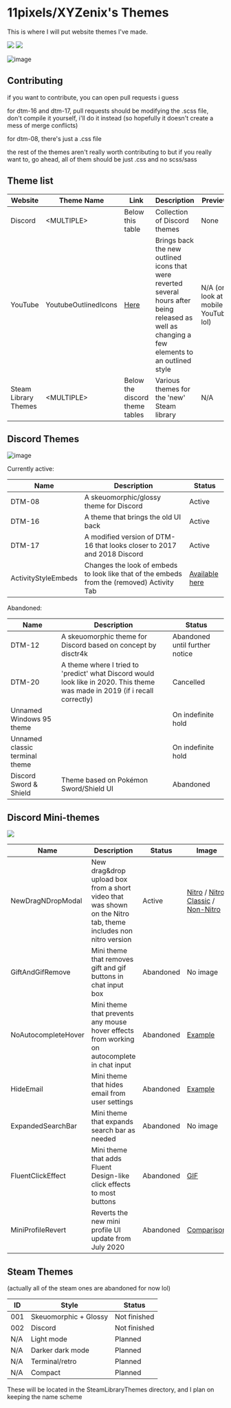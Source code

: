 # 11pixels/XYZenix's Themes

This is where I will put website themes I've made.

[![](https://img.shields.io/github/commit-activity/m/XYZenix/XYZenixThemes?color=4499ff&style=for-the-badge)](https://github.com/XYZenix/XYZenixThemes/commits/master)
[![](https://img.shields.io/github/last-commit/XYZenix/XYZenixThemes?style=for-the-badge)](https://github.com/XYZenix/XYZenixThemes/commits/master)

![image](https://user-images.githubusercontent.com/51988432/145855755-eb6e336a-06f9-4a1b-a10a-e0d5897d9af8.png)

## Contributing
if you want to contribute, you can open pull requests i guess

for dtm-16 and dtm-17, pull requests should be modifying the .scss file, don't compile it yourself, i'll do it instead (so hopefully it doesn't create a mess of merge conflicts)

for dtm-08, there's just a .css file

the rest of the themes aren't really worth contributing to but if you really want to, go ahead, all of them should be just .css and no scss/sass

## Theme list

Website | Theme Name | Link | Description | Preview
--------|------------|------|-------------|--------
Discord | \<MULTIPLE\> | Below this table | Collection of Discord themes | None
YouTube | YoutubeOutlinedIcons | [Here](https://github.com/XYZenix/XYZenixThemes/blob/master/YoutubeOutlinedIcons.css) | Brings back the new outlined icons that were reverted several hours after being released as well as changing a few elements to an outlined style | N/A (or look at mobile YouTube lol)
Steam Library Themes | \<MULTIPLE\> | Below the discord theme tables | Various themes for the 'new' Steam library | N/A

## Discord Themes

![image](https://cdn.discordapp.com/attachments/733624227378495488/996280251757891655/unknown.png)

Currently active:

Name | Description  | Status
-----|--------------|-------
DTM-08 | A skeuomorphic/glossy theme for Discord | Active
DTM-16 | A theme that brings the old UI back | Active
DTM-17 | A modified version of DTM-16 that looks closer to 2017 and 2018 Discord | Active
ActivityStyleEmbeds | Changes the look of embeds to look like that of the embeds from the (removed) Activity Tab | [Available here](https://github.com/XYZenix/ActivityStyleEmbeds)

Abandoned:

Name | Description  | Status
-----|--------------|-------
DTM-12 | A skeuomorphic theme for Discord based on concept by disctr4k | Abandoned until further notice
DTM-20 | A theme where I tried to 'predict' what Discord would look like in 2020. This theme was made in 2019 (if i recall correctly) | Cancelled
Unnamed Windows 95 theme | | On indefinite hold
Unnamed classic terminal theme | | On indefinite hold
Discord Sword & Shield | Theme based on Pokémon Sword/Shield UI | Abandoned

## Discord Mini-themes

![](https://cdn.discordapp.com/attachments/733624227378495488/812686431256444998/unknown.png)

Name | Description | Status | Image
-----|-------------|--------|------
NewDragNDropModal | New drag&drop upload box from a short video that was shown on the Nitro tab, theme includes non nitro version | Active |[Nitro](https://cdn.discordapp.com/attachments/581117911117070336/638606292843233310/unknown.png) / [Nitro Classic](https://cdn.discordapp.com/attachments/531523467636375554/590955254200401926/unknown.png) / [Non-Nitro](https://cdn.discordapp.com/attachments/531523467636375554/590955483863580682/unknown.png)
GiftAndGifRemove | Mini theme that removes gift and gif buttons in chat input box | Abandoned | No image
NoAutocompleteHover | Mini theme that prevents any mouse hover effects from working on autocomplete in chat input | Abandoned | [Example](https://cdn.discordapp.com/attachments/531523467636375554/590956266159996958/unknown.png)
HideEmail | Mini theme that hides email from user settings | Abandoned | [Example](https://cdn.discordapp.com/attachments/531523467636375554/590956519290306564/unknown.png)
ExpandedSearchBar | Mini theme that expands search bar as needed | Abandoned | No image
FluentClickEffect | Mini theme that adds Fluent Design-like click effects to most buttons | Abandoned | [GIF](https://cdn.discordapp.com/attachments/531523467636375554/590957041305255957/2019-06-19_20-31-52.gif)
MiniProfileRevert | Reverts the new mini profile UI update from July 2020 | Abandoned | [Comparison](https://i.imgur.com/UPmNSMH.png)


## Steam Themes
(actually all of the steam ones are abandoned for now lol)

ID | Style | Status
---|-------|-------
001 | Skeuomorphic + Glossy | Not finished
002 | Discord | Not finished
N/A | Light mode | Planned
N/A | Darker dark mode | Planned
N/A | Terminal/retro | Planned
N/A | Compact | Planned


These will be located in the SteamLibraryThemes directory, and I plan on keeping the name scheme
